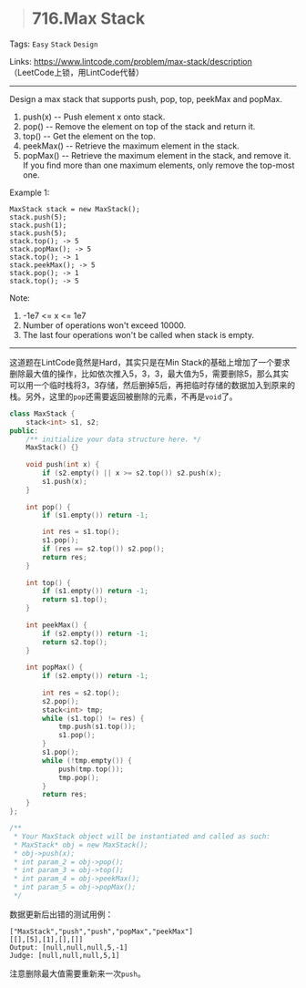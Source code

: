 > # 716.Max Stack

Tags: `Easy` `Stack` `Design`

Links: <https://www.lintcode.com/problem/max-stack/description>（LeetCode上锁，用LintCode代替）

-----

Design a max stack that supports push, pop, top, peekMax and popMax.

 

1. push(x) -- Push element x onto stack.
2. pop() -- Remove the element on top of the stack and return it.
3. top() -- Get the element on the top.
4. peekMax() -- Retrieve the maximum element in the stack.
5. popMax() -- Retrieve the maximum element in the stack, and remove it. If you find more than one maximum elements, only remove the top-most one.



Example 1:

```
MaxStack stack = new MaxStack();
stack.push(5); 
stack.push(1);
stack.push(5);
stack.top(); -> 5
stack.popMax(); -> 5
stack.top(); -> 1
stack.peekMax(); -> 5
stack.pop(); -> 1
stack.top(); -> 5
```

 

Note:

1. -1e7 <= x <= 1e7
2. Number of operations won't exceed 10000.
3. The last four operations won't be called when stack is empty.

-----

这道题在LintCode竟然是Hard，其实只是在Min Stack的基础上增加了一个要求删除最大值的操作，比如依次推入5，3，3，最大值为5，需要删除5，那么其实可以用一个临时栈将3，3存储，然后删掉5后，再把临时存储的数据加入到原来的栈。另外，这里的`pop`还需要返回被删除的元素，不再是`void`了。

```c++
class MaxStack {
    stack<int> s1, s2;
public:
    /** initialize your data structure here. */
    MaxStack() {}
    
    void push(int x) {
        if (s2.empty() || x >= s2.top()) s2.push(x);
        s1.push(x);
    }
    
    int pop() {
        if (s1.empty()) return -1;

        int res = s1.top();
        s1.pop();
        if (res == s2.top()) s2.pop();
        return res;
    }
    
    int top() {
        if (s1.empty()) return -1;
        return s1.top();
    }
    
    int peekMax() {
        if (s2.empty()) return -1;
        return s2.top();
    }
    
    int popMax() {
        if (s2.empty()) return -1;
        
        int res = s2.top();
        s2.pop();
        stack<int> tmp;
        while (s1.top() != res) {
            tmp.push(s1.top());
            s1.pop();
        }
        s1.pop();
        while (!tmp.empty()) {
            push(tmp.top());
            tmp.pop();
        }
        return res;
    }
};

/**
 * Your MaxStack object will be instantiated and called as such:
 * MaxStack* obj = new MaxStack();
 * obj->push(x);
 * int param_2 = obj->pop();
 * int param_3 = obj->top();
 * int param_4 = obj->peekMax();
 * int param_5 = obj->popMax();
 */
```

数据更新后出错的测试用例：

```
["MaxStack","push","push","popMax","peekMax"]
[[],[5],[1],[],[]]
Output: [null,null,null,5,-1]
Judge: [null,null,null,5,1]
```

注意删除最大值需要重新来一次`push`。